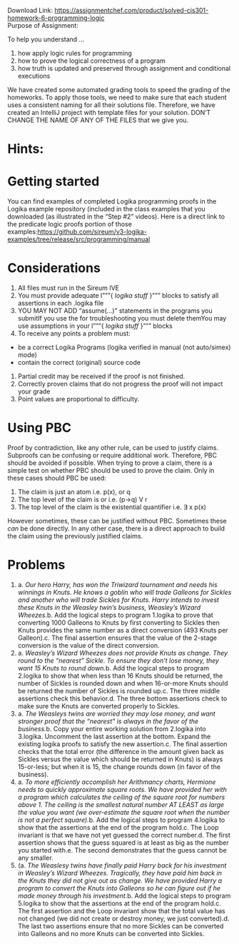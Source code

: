Download Link: https://assignmentchef.com/product/solved-cis301-homework-6-programming-logic
<br>
Purpose of Assignment:

To help you understand …

<ol>

 <li>how apply logic rules for programming</li>

 <li>how to prove the logical correctness of a program</li>

 <li>how truth is updated and preserved through assignment and conditional executions</li>

</ol>

We have created some automated grading tools to speed the grading of the homeworks. To apply those tools, we need to make sure that each student uses a consistent naming for all their solutions file. Therefore, we have created an IntelliJ project with template files for your solution. DON’T CHANGE THE NAME OF ANY OF THE FILES that we give you.

<h1 id="hints">Hints:</h1>

<h1 id="gettingstarted">Getting started</h1>

You can find examples of completed Logika programming proofs in the Logika example repository (included in the class examples that you downloaded (as illustrated in the “Step #2” videos). Here is a direct link to the predicate logic proofs portion of those examples:https://github.com/sireum/v3-logika-examples/tree/release/src/programming/manual

<h1 id="considerations">Considerations</h1>

<ol>

 <li>All files must run in the Sireum IVE</li>

 <li>You must provide adequate l”””{ <em>logika stuff</em> }””” blocks to satisfy all assertions in each .logika file</li>

 <li>YOU MAY NOT ADD “assume(…)” statements in the programs you submitIf you use the for troubleshooting you must delete themYou may use assumptions in your l”””{ <em>logika stuff</em> }””” blocks</li>

 <li>To receive any points a problem must:</li>

</ol>

<ul>

 <li>be a correct Logika Programs (logika verified in manual (not auto/simex) mode)</li>

 <li>contain the correct (original) source code</li>

</ul>

<ol>

 <li>Partial credit may be received if the proof is not finished.</li>

 <li>Correctly proven claims that do not progress the proof will not impact your grade</li>

 <li>Point values are proportional to difficulty.</li>

</ol>

<h1 id="usingpbc">Using PBC</h1>

Proof by contradiction, like any other rule, can be used to justify claims. Subproofs can be confusing or require additional work. Therefore, PBC should be avoided if possible. When trying to prove a claim, there is a simple test on whether PBC should be used to prove the claim. Only in these cases should PBC be used:

<ol>

 <li>The claim is just an atom i.e. p(x), or q</li>

 <li>The top level of the claim is or i.e. (p-&gt;q) V r</li>

 <li>The top level of the claim is the existential quantifier i.e. ∃ x p(x)</li>

</ol>

However sometimes, these can be justified without PBC. Sometimes these <em>can</em> be done directly. In any other case, there is a direct approach to build the claim using the previously justified claims.

<h1 id="problems">Problems</h1>

<ol>

 <li>a. <em>Our hero Harry, has won the Triwizard tournament and needs his winnings in Knuts. He knows a goblin who will trade Galleons for Sickles and another who will trade Sickles for Knuts. Harry intends to invest these Knuts in the Weasley twin’s business, Weasley’s Wizard Wheezes.</em>b. Add the logical steps to program 1.logika to prove that converting 1000 Galleons to Knuts by first converting to Sickles then Knuts provides the same number as a direct conversion (493 Knuts per Galleon).c. The final assertion ensures that the value of the 2-stage conversion is the value of the direct conversion.</li>

 <li>a. <em>Weasley’s Wizard Wheezes does not provide Knuts as change. They round to the “nearest” Sickle. To ensure they don’t lose money, they want 15 Knuts to round down.</em>b. Add the logical steps to program 2.logika to show that when less than 16 Knuts should be returned, the number of Sickles is rounded down and when 16-or-more Knuts should be returned the number of Sickles is rounded up.c. The three middle assertions check this behavior.d. The three bottom assertions check to make sure the Knuts are converted properly to Sickles.</li>

 <li>a. <em>The Weasleys twins are worried they may lose money, and want stronger proof that the “nearest” is always in the favor of the business.</em>b. Copy your entire working solution from 2.logika into 3.logika. Uncomment the last assertion at the bottom. Expand the existing logika proofs to satisfy the new assertion.c. The final assertion checks that the total error (the difference in the amount given back as Sickles versus the value which should be returned in Knuts) is always 15-or-less; but when it is 15, the change rounds down (in favor of the business).</li>

 <li>a. <em>To more efficiently accomplish her Arithmancy charts, Hermione needs to quickly approximate square roots. We have provided her with a program which calculates the ceiling of the square root for numbers above 1. The ceiling is the smallest natural number AT LEAST as large the value you want (we over-estimate the square root when the number is not a perfect square).</em>b. Add the logical steps to program 4.logika to show that the assertions at the end of the program hold.c. The Loop invariant is that we have not yet guessed the correct number.d. The first assertion shows that the guess squared is at least as big as the number you started with.e. The second demonstrates that the guess cannot be any smaller.</li>

 <li>(a. <em>The Weaslesy twins have finally paid Harry back for his investment in Weasley’s Wizard Wheezes. Tragically, they have paid him back in the Knuts they did not give out as change. We have provided Harry a program to convert the Knuts into Galleons so he can figure out if he made money through his investment.</em>b. Add the logical steps to program 5.logika to show that the assertions at the end of the program hold.c. The first assertion and the Loop invariant show that the total value has not changed (we did not create or destroy money, we just converted).d. The last two assertions ensure that no more Sickles can be converted into Galleons and no more Knuts can be converted into Sickles.</li>

</ol>